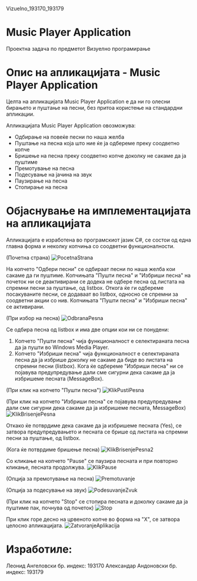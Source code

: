 Vizuelno_193170_193179
# Music Player Application

Проектна задача по предметот Визуелно програмирање

# Опис на апликацијата - Music Player Application

Целта на апликацијата Music Player Application е да ни го олесни бирањето и пуштање на песни, без притоа користење на стандардни апликации.

Апликацијата Music Player Application овозможува:
- Одбирање на повеќе песни по наша желба
- Пуштање на песна која што ние ќе ја одбереме преку соодветно копче
- Бришење на песна преку соодветно копче доколку не сакаме да ја пуштиме
- Премотување на песна
- Подесување на јачина на звук
- Паузирање на песна
- Стопирање на песна

# Објаснување на имплементацијата на апликацијата

Апликацијата е изработена во програмскиот јазик C#, се состои од една главна форма и неколку копчиња со соодветни функционалности.

(Почетна страна)
![PocetnaStrana](https://user-images.githubusercontent.com/80169088/121666014-1c6b2600-caa9-11eb-97d5-fe33c6c4d65a.png)

На копчето "Одбери песни" се одбираат песни по наша желба кои сакаме да ги пуштиме. Копчињата "Пушти песна" и "Избриши песна" на почеток ни се деактивирани се додека не одбере песна од листата на спремни песни за пуштање, од listbox.
Откога ќе ги одбереме посакуваните песни, се додаваат во listbox, односно се спремни за соодветни акции со нив. Копчињата "Пушти песна" и "Избриши песна" се активирани.

(При избор на песна)
![OdbranaPesna](https://user-images.githubusercontent.com/80169088/121668394-88e72480-caab-11eb-9793-74807a09ff50.png)

Се одбира песна од listbox и има две опции кои ни се понудени:
1. Копчето "Пушти песна" чија функционалност е селектираната песна да ја пушти во Windows Media Player.
2. Копчето "Избриши песна" чија функционалност е селектираната песна да ја избрише доколку не сакаме да биде во листата на спремни песни (listbox). Кога ќе одбереме "Избриши песна" ни се појавува предупредување дали сме сигурни дека сакаме да ја избришеме песната (MessageBox).



(При клик на копчето "Пушти песна")
![KlikPustiPesna](https://user-images.githubusercontent.com/80169088/121668849-feeb8b80-caab-11eb-8fec-c35d0cfc3afc.png)

(При клик на копчето "Избриши песна" се појавува предупредување дали сме сигурни дека сакаме да ја избришеме песната, MessageBox)
![KlikBrisenjePesna](https://user-images.githubusercontent.com/80169088/121669160-52f67000-caac-11eb-85ee-105e307a5822.png)

Откако ќе потврдиме дека сакаме да ја избришеме песната (Yes), се затвора предупредувањетo и песната се брише од листата на спремни песни за пуштање, од listbox.

(Кога ќе потврдиме бришење песна)
![KlikBrisenjePesna2](https://user-images.githubusercontent.com/80169088/121669656-d44e0280-caac-11eb-8187-5a350e261d59.png)

Со кликање на копчето "Pause" се паузира песната и при повторно кликање, песната продолжува.
![KlikPause](https://user-images.githubusercontent.com/80169088/121670631-f2683280-caad-11eb-8719-bb5244668d26.png)

(Опција за премотување на песна)
![Premotuvanje](https://user-images.githubusercontent.com/80169088/121671283-a4076380-caae-11eb-89a9-2e99c43b59e7.png)

(Опција за подесување на звук)
![PodesuvanjeZvuk](https://user-images.githubusercontent.com/80169088/121671373-c26d5f00-caae-11eb-932c-f154652056fd.png)

(При клик на копчето "Stop" се стопира песната и доколку сакаме да ја пуштиме пак, почнува од почеток)
![Stop](https://user-images.githubusercontent.com/80169088/121671666-22fc9c00-caaf-11eb-8941-1560f1971602.png)

При клик горе десно на црвеното копче во форма на "X", се затвора целосно апликацијата.
![ZatvoranjeAplikacija](https://user-images.githubusercontent.com/80169088/121671969-7ff85200-caaf-11eb-86ce-697f8defbe44.png)


# Изработиле:
Леонид Ангеловски бр. индекс: 193170
Александар Андоновски бр. индекс: 193179





